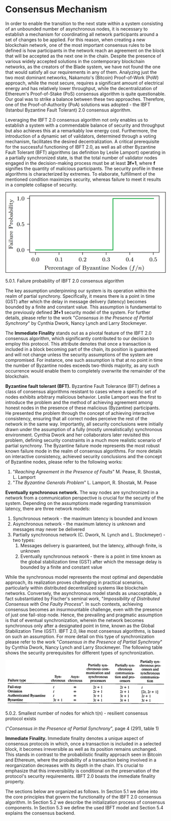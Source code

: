 # Consensus Mechanism

In order to enable the transition to the next state within a system consisting of an unbounded number of asynchronous nodes, it is necessary to establish a mechanism for coordinating all network participants around a set of changes to be applied. For this reason, when creating a new blockchain network, one of the most important consensus rules to be defined is how participants in the network reach an agreement on the block that will be accepted as the next one in the chain. Despite the presence of various widely accepted solutions in the contemporary blockchain networks, as the creators of the Blade system, we have not found the one that would satisfy all our requirements in any of them. Analyzing just the two most dominant networks, Nakamoto's (Bitcoin) Proof-of-Work (PoW) approach, while the most secure, requires a significant amount of electrical energy and has relatively lower throughput, while the decentralization of Ethereum's Proof-of-Stake (PoS) consensus algorithm is quite questionable. Our goal was to strike a balance between these two approaches. Therefore, one of the Proof-of-Authority (PoA) solutions was adopted - the IBFT (Istanbul Byzantine Fault Tolerant) 2.0 consensus algorithm.

Leveraging the IBFT 2.0 consensus algorithm not only enables us to establish a system with a commendable balance of security and throughput but also achieves this at a remarkably low energy cost. Furthermore, the introduction of a dynamic set of validators, determined through a voting mechanism, facilitates the desired decentralization. A critical prerequisite for the successful functioning of IBFT 2.0, as well as all other Byzantine Fault Tolerant (BFT) algorithms (as definition by Leslie Lamport) operating in a partially synchronized state, is that the total number of validator nodes engaged in the decision-making process must be at least **3f+1**, where **f** signifies the quantity of malicious participants. The security profile in these algorithms is characterized by extremes. To elaborate, fulfillment of the mentioned condition maximizes security, whereas failure to meet it results in a complete collapse of security.

![](<../../../.gitbook/assets/2 (1).png>)

5.0.1. Failure probability of IBFT 2.0 consensus algorithm

The key assumption underpinning our system is its operation within the realm of partial synchrony. Specifically, it means there is a point in time (GST) after which the delay in message delivery (latency) becomes bounded by a finite and constant value. This assumption is fundamental to the previously defined **3f+1** security model of the system. For further details, please refer to the work "_Consensus in the Presence of Partial Synchrony_" by Cynthia Dwork, Nancy Lynch and Larry Stockmeyer.

The **Immediate Finality** stands out as a pivotal feature of the IBFT 2.0 consensus algorithm, which significantly contributed to our decision to employ this protocol. This attribute denotes that once a transaction is included in a block becoming part of the chain, its position is guaranteed and will not change unless the security assumptions of the system are compromised. For instance, one such assumption is that at no point in time the number of Byzantine nodes exceeds two-thirds majority, as any such occurrence would enable them to completely overwrite the remainder of the blockchain.

**Byzantine fault tolerant (BFT).** Byzantine Fault Tolerance (BFT) defines a class of consensus algorithms resistant to cases where a specific set of nodes exhibits arbitrary malicious behavior. Leslie Lamport was the first to introduce the problem and the method of achieving agreement among honest nodes in the presence of these malicious (Byzantine) participants. He presented the problem through the concept of achieving interactive consistency, ensuring that all correct nodes perceive the rest of the network in the same way. Importantly, all security conclusions were initially drawn under the assumption of a fully (mostly unrealistically) synchronous environment. Cynthia Dwork and her collaborators later revisited this problem, defining security constraints in a much more realistic scenario of partial synchrony. The Byzantine failure mode represents the most robust known failure mode in the realm of consensus algorithms. For more details on interactive consistency, achieved security conclusions and the concept of Byzantine nodes, please refer to the following works:

1. "_Reaching Agreement in the Presence of Faults_" M. Pease, R. Shostak, L. Lamport
2. "_The Byzantine Generals Problem_" L. Lamport, R. Shostak, M. Pease

**Eventually synchronous network.** The way nodes are synchronized in a network from a communication perspective is crucial for the security of the system. Depending on the assumptions made regarding transmission latency, there are three network models:

1. Synchronous network - the maximum latency is bounded and known
2. Asynchronous network - the maximum latency is unknown and messages may never be delivered
3. Partially synchronous network (C. Dwork, N. Lynch and L. Stockmeyer) - two types:
   1. Messages delivery is guaranteed, but the latency, although finite, is unknown
   2. Eventually synchronous network - there is a point in time known as the global stabilization time (GST) after which the message delay is bounded by a finite and constant value

While the synchronous model represents the most optimal and dependable approach, its realization proves challenging in practical scenarios, particularly within distributed decentralized systems like blockchain networks. Conversely, the asynchronous model stands as unacceptable, a fact substantiated by Fischer's seminal work, "_Impossibility of Distributed Consensus with One Faulty Process_". In such contexts, achieving consensus becomes an insurmountable challenge, even with the presence of just one fail-stop node. Hence, the prevailing and pragmatic assumption is that of eventual synchronization, wherein the network becomes synchronous only after a designated point in time, known as the Global Stabilization Time (GST). IBFT 2.0, like most consensus algorithms, is based on such an assumption. For more detail on this type of synchronization please refer to the work "_Consensus in the Presence of Partial Synchrony_" by Cynthia Dwork, Nancy Lynch and Larry Stockmeyer. The following table shows the security prerequisites for different types of synchronization.

![](<../../../.gitbook/assets/3 (1).png>)

5.0.2. Smallest number of nodes for which t(n) - resilient consensus protocol exists

("_Consensus in the Presence of Partial Synchrony_", page 4 (291), table 1)

**Immediate Finality.** Immediate finality denotes a unique aspect of consensus protocols in which, once a transaction is included in a selected block, it becomes irreversible as well as its position remains unchanged. This stands in contrast to the probabilistic finality approach seen in Bitcoin and Ethereum, where the probability of a transaction being involved in a reorganization decreases with its depth in the chain. It's crucial to emphasize that this irreversibility is conditional on the preservation of the protocol's security requirements. IBFT 2.0 boasts the immediate finality property.

The sections below are organized as follows. In Section 5.1 we delve into the core principles that govern the functionality of the IBFT 2.0 consensus algorithm. In Section 5.2 we describe the initialization process of consensus components. In Section 5.3 we define the used IBFT model and Section 5.4 explains the consensus backend.
